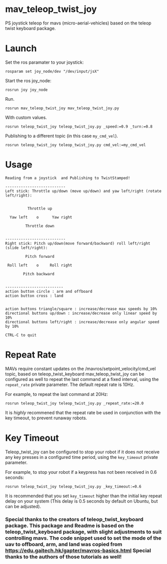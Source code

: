 # mav_teleop_twist_joy
PS joystick teleop for mavs (micro-aerial-vehicles) based on the teleop twist keyboard package.

# Launch
Set the ros paramater to your joystick:
```
rosparam set joy_node/dev "/dev/input/jsX"
```

Start the ros joy_node:
```
rosrun joy joy_node
```

Run.
```
rosrun mav_teleop_twist_joy mav_teleop_twist_joy.py
```

With custom values.
```
rosrun teleop_twist_joy teleop_twist_joy.py _speed:=0.9 _turn:=0.8
```

Publishing to a different topic (in this case `my_cmd_vel`).
```
rosrun teleop_twist_joy teleop_twist_joy.py cmd_vel:=my_cmd_vel
```


# Usage
```
Reading from a joystick  and Publishing to TwistStamped!

---------------------------
Left stick: Throttle up/down (move up/down) and yaw left/right (rotate left/right):


          Throttle up  
                   
  Yaw left    o      Yaw right
         
         Throttle down    


---------------------------
Right stick: Pitch up/down(move forward/backward) roll left/right (slide left/right):

         Pitch forward  
                   
 Roll left    o     Roll right
         
        Pitch backward  


--------------------------
action button circle : arm and offboard
action button cross : land


action buttons triangle/square : increase/decrease max speeds by 10%
directional buttons up/down : increase/decrease only linear speed by 10%
directional buttons left/right : increase/decrease only angular speed by 10%

CTRL-C to quit
```

# Repeat Rate

MAVs require  constant  updates on the /mavros/setpoint\_velocity/cmd\_vel topic, based on teleop\_twist\_keyboard mav\_teleop\_twist\_joy can be configured as well to repeat the last command at a fixed interval, using the `repeat_rate` private parameter. The default repeat rate is 10Hz.

For example, to repeat the last command at 20Hz:

```
rosrun teleop_twist_joy teleop_twist_joy.py _repeat_rate:=20.0
```

It is _highly_ recommened that the repeat rate be used in conjunction with the key timeout, to prevent runaway robots.

# Key Timeout

Teleop\_twist\_joy can be configured to stop your robot if it does not receive any key presses in a configured time period, using the `key_timeout` private parameter.

For example, to stop your robot if a keypress has not been received in 0.6 seconds:
```
rosrun teleop_twist_joy teleop_twist_joy.py _key_timeout:=0.6
```

It is recommended that you set `key_timeout` higher than the initial key repeat delay on your system (This delay is 0.5 seconds by default on Ubuntu, but can be adjusted).


### Special thanks to the creators of teleop_twist_keyboard package. This package and Readme is based on the teleop_twist_keyboard package, with slight adjustments to suit controlling mavs.  The code snippet used to set the mode of the uav to offboard, arm, and land was copied from https://edu.gaitech.hk/gapter/mavros-basics.html Special thanks to the authors of those tutorials as well!
